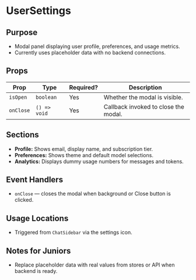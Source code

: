 # UserSettings

## Purpose
- Modal panel displaying user profile, preferences, and usage metrics.
- Currently uses placeholder data with no backend connections.

## Props
| Prop | Type | Required? | Description |
| ---- | ---- | --------- | ----------- |
| `isOpen` | `boolean` | Yes | Whether the modal is visible. |
| `onClose` | `() => void` | Yes | Callback invoked to close the modal. |

## Sections
- **Profile:** Shows email, display name, and subscription tier.
- **Preferences:** Shows theme and default model selections.
- **Analytics:** Displays dummy usage numbers for messages and tokens.

## Event Handlers
- `onClose` — closes the modal when background or Close button is clicked.

## Usage Locations
- Triggered from `ChatSidebar` via the settings icon.

## Notes for Juniors
- Replace placeholder data with real values from stores or API when backend is ready.
